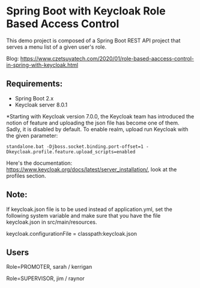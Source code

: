 # Spring Boot with Keycloak Role Based Access Control

This demo project is composed of a Spring Boot REST API project that serves a menu list of a given user's role.

Blog: https://www.czetsuyatech.com/2020/01/role-based-aaccess-control-in-spring-with-keycloak.html

## Requirements:

- Spring Boot 2.x
- Keycloak server 8.0.1

*Starting with Keycloak version 7.0.0, the Keycloak team has introduced the notion of feature and uploading the json file has become one of them. 
Sadly, it is disabled by default. To enable realm, upload run Keycloak with the given parameter:

```
standalone.bat -Djboss.socket.binding.port-offset=1 -Dkeycloak.profile.feature.upload_scripts=enabled
```

Here's the documentation: https://www.keycloak.org/docs/latest/server_installation/, look at the profiles section.

## Note:

If keycloak.json file is to be used instead of application.yml, set the following system variable and make sure that you have the file keycloak.json in src/main/resources.

keycloak.configurationFile = classpath:keycloak.json

## Users

Role=PROMOTER, sarah / kerrigan

Role=SUPERVISOR, jim / raynor
